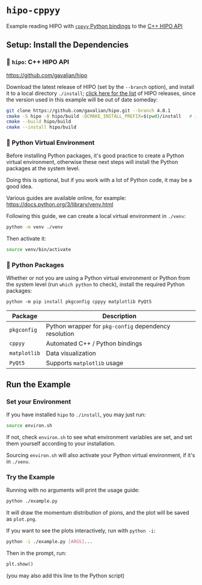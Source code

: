 # `hipo-cppyy`
Example reading HIPO with [`cppyy` Python bindings](https://cppyy.readthedocs.io/en/latest/)
to the [C++ HIPO API](https://github.com/gavalian/hipo)

## Setup: Install the Dependencies

### 🔶 `hipo`: C++ HIPO API
<https://github.com/gavalian/hipo>

Download the latest release of HIPO (set by the `--branch` option), and install it to a local directory `./install`; [click here for the list](https://github.com/gavalian/hipo/tags) of HIPO releases, since the version used in this example will be out of date someday:
```bash
git clone https://github.com/gavalian/hipo.git --branch 4.0.1
cmake -S hipo -B hipo/build -DCMAKE_INSTALL_PREFIX=$(pwd)/install   # if on ifarm, add also the option -DCMAKE_C_COMPILER=$(which gcc)
cmake --build hipo/build
cmake --install hipo/build
```

### 🔶 Python Virtual Environment
Before installing Python packages, it's good practice to create a Python virtual environment, otherwise these next
steps will install the Python packages at the system level.

Doing this is optional, but if you work with a lot of Python code, it may be a good idea.

Various guides are available online, for example: <https://docs.python.org/3/library/venv.html>

Following this guide, we can create a local virtual environment in `./venv`:
```bash
python -m venv ./venv
```
Then activate it:
```bash
source venv/bin/activate
```

### 🔶 Python Packages
Whether or not you are using a Python virtual environment or Python from the system level (run `which python` to check), install the required Python packages:
```
python -m pip install pkgconfig cppyy matplotlib PyQt5
```

| Package      | Description                                           |
| ---          | ---                                                   |
| `pkgconfig`  | Python wrapper for `pkg-config` dependency resolution |
| `cppyy`      | Automated C++ / Python bindings                       |
| `matplotlib` | Data visualization                                    |
| `PyQt5`      | Supports `matplotlib` usage                           |

## Run the Example

### Set your Environment
If you have installed `hipo` to `./install`, you may just run:
```bash
source environ.sh
```
If not, check `environ.sh` to see what environment variables are set, and set them yourself according to your installation.

Sourcing `environ.sh` will also activate your Python virtual environment, if it's in `./venv`.

### Try the Example
Running with no arguments will print the usage guide:
```bash
python ./example.py
```
It will draw the momentum distribution of pions, and the plot will be saved as `plot.png`.

If you want to see the plots interactively, run with `python -i`:
```bash
python -i ./example.py [ARGS]...
```
Then in the prompt, run:
```python
plt.show()
```
(you may also add this line to the Python script)

